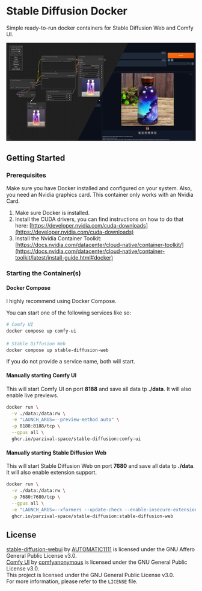 # Stable Diffusion Docker
Simple ready-to-run docker containers for Stable Diffusion Web and Comfy UI.

<img src="./.github/readme/preview.png" width="1024">

## Getting Started

### Prerequisites
Make sure you have Docker installed and configured on your system.
Also, you need an Nvidia graphics card. This container only works with an Nvidia Card.

1. Make sure Docker is installed. 
2. Install the CUDA drivers, you can find instructions on how to do that here: [https://developer.nvidia.com/cuda-downloads](https://developer.nvidia.com/cuda-downloads)
3. Install the Nvidia Container Toolkit: [https://docs.nvidia.com/datacenter/cloud-native/container-toolkit/](https://docs.nvidia.com/datacenter/cloud-native/container-toolkit/latest/install-guide.html#docker)

### Starting the Container(s)

#### Docker Compose
I highly recommend using Docker Compose.

You can start one of the following services like so:
````bash
# Comfy UI
docker compose up comfy-ui

# Stable Diffusion Web
docker compose up stable-diffusion-web
````
If you do not provide a service name, both will start.

#### Manually starting Comfy UI
This will start Comfy UI on port **8188** and save all data tp **./data**.
It will also enable live previews.
````bash
docker run \
  -v ./data:/data:rw \
  -e "LAUNCH_ARGS=--preview-method auto" \
  -p 8188:8188/tcp \
  --gpus all \
  ghcr.io/parzival-space/stable-diffusion:comfy-ui
````

#### Manually starting Stable Diffusion Web
This will start Stable Diffusion Web on port **7680** and save all data tp **./data**.
It will also enable extension support.
```bash
docker run \
  -v ./data:/data:rw \
  -p 7680:7680/tcp \
  --gpus all \
  -e "LAUNCH_ARGS=--xformers --update-check --enable-insecure-extension-access" \
  ghcr.io/parzival-space/stable-diffusion:stable-diffusion-web
```

## License
[stable-diffusion-webui](https://github.com/AUTOMATIC1111/stable-diffusion-webui) by [AUTOMATIC1111](https://github.com/AUTOMATIC1111) is licensed under the GNU Affero General Public License v3.0.<br>
[Comfy UI](https://github.com/comfyanonymous/ComfyUI) by [comfyanonymous](https://github.com/comfyanonymous) is licensed under the GNU General Public License v3.0.<br>
This project is licensed under the GNU General Public License v3.0.<br>
For more information, please refer to the ``LICENSE`` file.
